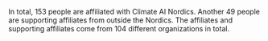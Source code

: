 In total, 153 people are affiliated with Climate AI Nordics. Another 49 people are supporting affiliates from outside the Nordics. The affiliates and supporting affiliates come from 104 different organizations in total.
